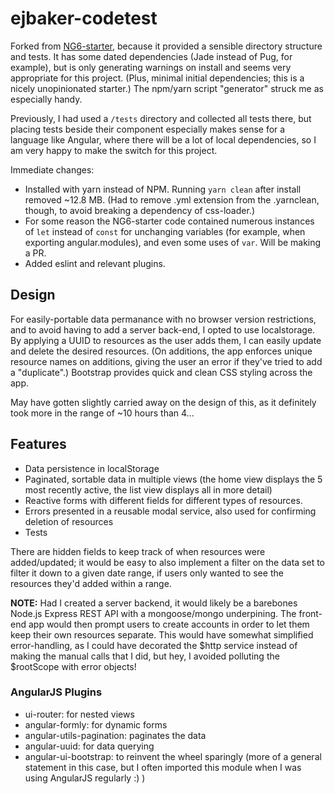 # ejbaker-codetest
Forked from [NG6-starter](https://github.com/AngularClass/NG6-starter), because it provided a sensible directory structure and tests. It has some dated dependencies (Jade instead of Pug, for example), but is only generating warnings on install and seems very appropriate for this project. (Plus, minimal initial dependencies; this is a nicely unopinionated starter.) The npm/yarn script "generator" struck me as especially handy.

Previously, I had used a `/tests` directory and collected all tests there, but placing tests beside their component especially makes sense for a language like Angular, where there will be a lot of local dependencies, so I am very happy to make the switch for this project.

Immediate changes:
* Installed with yarn instead of NPM. Running `yarn clean` after install removed ~12.8 MB. (Had to remove .yml extension from the .yarnclean, though, to avoid breaking a dependency of css-loader.)
* For some reason the NG6-starter code contained numerous instances of `let` instead of `const` for unchanging variables (for example, when exporting angular.modules), and even some uses of `var`. Will be making a PR.
* Added eslint and relevant plugins.

## Design
For easily-portable data permanance with no browser version restrictions, and to avoid having to add a server back-end, I opted to use localstorage. By applying a UUID to resources as the user adds them, I can easily update and delete the desired resources. (On additions, the app enforces unique resource names on additions, giving the user an error if they've tried to add a "duplicate".) Bootstrap provides quick and clean CSS styling across the app.

May have gotten slightly carried away on the design of this, as it definitely took more in the range of ~10 hours than 4...

## Features
* Data persistence in localStorage
* Paginated, sortable data in multiple views (the home view displays the 5 most recently active, the list view displays all in more detail)
* Reactive forms with different fields for different types of resources.
* Errors presented in a reusable modal service, also used for confirming deletion of resources
* Tests

There are hidden fields to keep track of when resources were added/updated; it would be easy to also implement a filter on the data set to filter it down to a given date range, if users only wanted to see the resources they'd added within a range.

**NOTE:** Had I created a server backend, it would likely be a barebones Node.js Express REST API with a mongoose/mongo underpining. The front-end app would then prompt users to create accounts in order to let them keep their own resources separate. This would have somewhat simplified error-handling, as I could have decorated the $http service instead of making the manual calls that I did, but hey, I avoided polluting the $rootScope with error objects!

### AngularJS Plugins
* ui-router: for nested views
* angular-formly: for dynamic forms
* angular-utils-pagination: paginates the data
* angular-uuid: for data querying
* angular-ui-bootstrap: to reinvent the wheel sparingly (more of a general statement in this case, but I often imported this module when I was using AngularJS regularly :) )